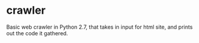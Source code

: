 crawler
=======
Basic web crawler in Python 2.7, that takes in input for html site, and prints out the code it gathered.
